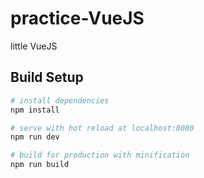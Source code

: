 # practice-VueJS
little VueJS

## Build Setup

``` bash
# install dependencies
npm install

# serve with hot reload at localhost:8080
npm run dev

# build for production with minification
npm run build
